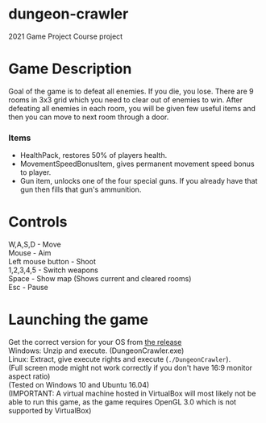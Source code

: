 # dungeon-crawler
2021 Game Project Course project

# Game Description
Goal of the game is to defeat all enemies. If you die, you lose.
There are 9 rooms in 3x3 grid which you need to clear out of enemies to win.
After defeating all enemies in each room, you will be given few useful items and then you can move to next room through a door.

### Items
- HealthPack, restores 50% of players health.
- MovementSpeedBonusItem, gives permanent movement speed bonus to player.
- Gun item, unlocks one of the four special guns. If you already have that gun then fills that gun's ammunition.

# Controls
W,A,S,D - Move  
Mouse - Aim  
Left mouse button - Shoot  
1,2,3,4,5 - Switch weapons  
Space - Show map (Shows current and cleared rooms)  
Esc - Pause  

# Launching the game
Get the correct version for your OS from [the release](https://github.com/ankatus/dungeon-crawler/releases/tag/v1.0)  
Windows: Unzip and execute. (DungeonCrawler.exe)  
Linux: Extract, give execute rights and execute (`./DungeonCrawler`).  
(Full screen mode might not work correctly if you don't have 16:9 monitor aspect ratio)  
(Tested on Windows 10 and Ubuntu 16.04)  
(IMPORTANT: A virtual machine hosted in VirtualBox will most likely not be able to run this game, as the game requires OpenGL 3.0 which is not supported by VirtualBox)
